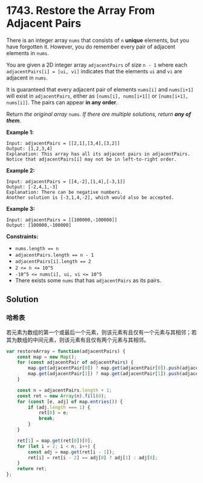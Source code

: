 # 1743. Restore the Array From Adjacent Pairs

There is an integer array `nums` that consists of `n` **unique** elements, but you have forgotten it. However, you do remember every pair of adjacent elements in `nums`.

You are given a 2D integer array `adjacentPairs` of size `n - 1` where each `adjacentPairs[i] = [ui, vi]` indicates that the elements `ui` and `vi` are adjacent in `nums`.

It is guaranteed that every adjacent pair of elements `nums[i]` and `nums[i+1]` will exist in `adjacentPairs`, either as `[nums[i], nums[i+1]]` or `[nums[i+1], nums[i]]`. The pairs can appear **in any order**.

Return *the original array* `nums`*. If there are multiple solutions, return **any of them***.

 

**Example 1:**

```
Input: adjacentPairs = [[2,1],[3,4],[3,2]]
Output: [1,2,3,4]
Explanation: This array has all its adjacent pairs in adjacentPairs.
Notice that adjacentPairs[i] may not be in left-to-right order.
```

**Example 2:**

```
Input: adjacentPairs = [[4,-2],[1,4],[-3,1]]
Output: [-2,4,1,-3]
Explanation: There can be negative numbers.
Another solution is [-3,1,4,-2], which would also be accepted.
```

**Example 3:**

```
Input: adjacentPairs = [[100000,-100000]]
Output: [100000,-100000]
```

 

**Constraints:**

- `nums.length == n`
- `adjacentPairs.length == n - 1`
- `adjacentPairs[i].length == 2`
- `2 <= n <= 10^5`
- `-10^5 <= nums[i], ui, vi <= 10^5`
- There exists some `nums` that has `adjacentPairs` as its pairs.

## Solution

### 哈希表

若元素为数组的第一个或最后一个元素，则该元素有且仅有一个元素与其相邻；若其为数组的中间元素，则该元素有且仅有两个元素与其相邻。

```js
var restoreArray = function(adjacentPairs) {
    const map = new Map();
    for (const adjacentPair of adjacentPairs) {
        map.get(adjacentPair[0]) ? map.get(adjacentPair[0]).push(adjacentPair[1]) : map.set(adjacentPair[0], [adjacentPair[1]]);
        map.get(adjacentPair[1]) ? map.get(adjacentPair[1]).push(adjacentPair[0]) : map.set(adjacentPair[1], [adjacentPair[0]]);
    }

    const n = adjacentPairs.length + 1;
    const ret = new Array(n).fill(0);
    for (const [e, adj] of map.entries()) {
        if (adj.length === 1) {
            ret[0] = e;
            break;
        }
    }

    ret[1] = map.get(ret[0])[0];
    for (let i = 2; i < n; i++) {
        const adj = map.get(ret[i - 1]);
        ret[i] = ret[i - 2] == adj[0] ? adj[1] : adj[0];
    }
    return ret;
};
```

